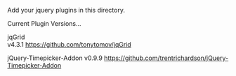 Add your jquery plugins in this directory.

Current Plugin Versions...

jqGrid  
v4.3.1
https://github.com/tonytomov/jqGrid

jQuery-Timepicker-Addon
v0.9.9
https://github.com/trentrichardson/jQuery-Timepicker-Addon

